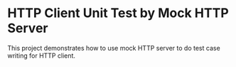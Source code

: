 # HTTP Client Unit Test by Mock HTTP Server

This project demonstrates how to use mock HTTP server to do test case writing for HTTP client.

